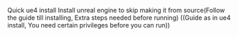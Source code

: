 Quick ue4 install
Install unreal engine to skip making it from source(Follow the guide till installing, Extra steps needed before running)
((Guide as in ue4 install, You need certain privileges before you can run))
